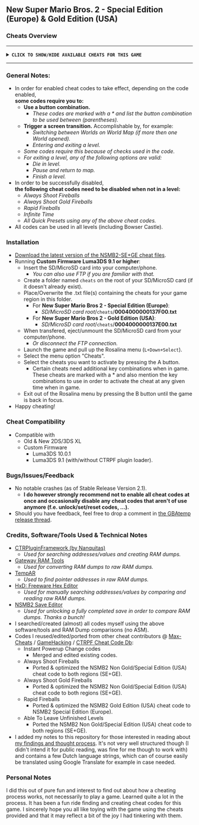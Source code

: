 ## New Super Mario Bros. 2 - Special Edition (Europe) & Gold Edition (USA)

### Cheats Overview
**************************************************
**<details><summary>` CLICK TO SHOW/HIDE AVAILABLE CHEATS FOR THIS GAME `</summary>**
<p>

> Character Modifier
> ----------------------------------
  - `Play as Mario`
  - `Play as Luigi`
    - *Even when game not beaten.*
  - `No Hat`
    - *Doesn't require max (1110) lives.*
  - `Half Sized Mario/Luigi`
    - *When in level.*
    - *Does not affect hitbox.*
    - *Turn off when Mega Mario/Luigi Powerup wears off in order to unfreeze game.*
  - `Double Sized Mario/Luigi`
    - *When in level.*
    - *Does not affect hitbox.*
    - *Turn off when Mega Mario/Luigi Powerup wears off in order to unfreeze game.*
  - `Invisible Mario/Luigi`
    - *When in level.*
    - *Does not affect hitbox.*
    - *Turn off when Mega Mario/Luigi Powerup wears off in order to unfreeze game.*
> Character Powerups
> ----------------------------------
  - `(L+Down) Small Mario/Luigi`
  - `(L+Left) Big Mario/Luigi`
  - `(L+Right) Fire Mario/Luigi`
  - `(L+Up) Tanooki Mario/Luigi`
  - `(R+Down) Mini Mario/Luigi`
  - `(R+Left) Mega Mario/Luigi`
    - *Only works in intended (sub)levels:*
      - *1-2 (Underground only)*
      - *5-6*
      - *M-3*
    - *Not (yet) optimized to work in Coin Rush levels that have a Mega Mushroom powerup.*
  - `(R+Right) Gold Mario/Luigi`
  - `(R+Up) White Tanooki Mario/Luigi`
> Character Abilities
> ----------------------------------
  - `Always White Tanooki Suit`
  - `Always Full Tanooki Pwing Gauge`
  - `Always Star Power`
  - `Always Gold Block Head`
    - *Start each level as Gold Block Head.*
    - *Has unlimited coins.*
    - *Getting hit loses it temporarily.*
  - `Always Shoot Fireballs`
    - *In effect when playing a level.*
    - *In order to restore game default, disable this cheat code when not in a level.*
  - `Always Shoot Gold Fireballs`
    - *In effect when playing a level.*
    - *In order to restore game default, disable this cheat code when not in a level.*
  - `Rapid Fireballs`
    - *In effect when playing a level.*
    - *In order to restore game default, disable this cheat code when not in a level.*
    - *Works for Fire and Gold Mario/Luigi and in combination with above Fireball codes.*
  - `Moon Jump`
    - *Makes Mario/Luigi jump higher.*
    - *Code optimized for use with Luma~Rosalina's cheat engine.*
    - *Read cheat code note for use with CTRPluginFramework.*
  - `(B) Infinite Jump`
    - *Allows Mario/Luigi to infinitely jump multiple times in mid-air.*
    - *Hold button to jump as high as desired.*
> Unlocks/Sets/Resets
> ----------------------------------
  - `Max Lives (Three Crowns)`
  - `5 Lives`
  - `Infinite Time`
    - *Persistent code, even when turning off cheat.*
  - `Flying Gold Coin Block (At Level Start)`
  - `3 Star/Moon Coins Collected (Per Level)`
    - *Per level code. Registers after finishing level.*
  - `All Star Coins (All Levels)`
  - `Reset Star Coins (All Levels)`
  - `All Moon Coins (All Star Levels)`
  - `Reset Moon Coins (All Star Levels)`
  - `219 Star/Moon Coins (Counter)`
  - `000 Star/Moon Coins (Counter)`
  - `Enable Gold Leaf Block (All Levels)`
  - `Disable Gold Leaf Block (All Levels)`
  - `(L+R+Left+A) Unlock All (5 Star Save)`
    - *For currently opened save file:*
      - *Max lives (1110), Three Crowns & No Hat Mario/Luigi.*
      - *All levels opened & cleared (including Rainbow Levels & Toad Houses).*
      - *All Star Coins in Worlds 1-6 and Mushroom/Flower Worlds collected.*
      - *All Moon Coins in Star World collected.*
      - *All paths opened (the ones that cost Star/Moon coins + all hidden exits).*
    - *Additionally:*
      - *Unlocks all Coin Rush levels.*
      - *Sets Star/Moon counter to zero since all star pathways are opened.*
      - *Disables Gold Leaf Blocks in all levels to make sure saving game results in a Shiny Star save.*
      - *Enables a Flying Gold Coin Block.*
      - *Puts a Star in Item Box.*
    - *Results in a 5 Shiny Star save game when saved.*
  - `9999 Coin Score (All Levels)`
  - `0000 Coin Score (All Levels)`
  - `9999999 Total Coins (Counter)`
  - `1000000 Total Coins (Counter)`
  - `0000000 Total Coins (Counter)`
> Ease Of Use
> ----------------------------------
  - `No Game Over`
  - `Able To Leave Unfinished Levels`
    - *Press Down at pause screen to highlight and enable level exit.*
> Teleport
> ----------------------------------
  - `Straight To Bowser`
  - `Straight To End Credits`
> Quick Presets
> ----------------------------------
  - `Easy Peasy Level Easy`
    - *Star Power*
    - *(B) Infinite Jump*
    - *Infinite Time*
  - `Coin Rusher`
    - *Star Power*
    - *Gold Block Head*
    - *Rapid Gold Fireballs*
    - *Infinite Time*

</p>
</details>

**************************************************

### General Notes:
  - In order for enabled cheat codes to take effect, depending on the code enabled, <br />**some codes require you to:**
    - **Use a button combination.**
      - *These codes are marked with a * and list the button combination to be used between (parentheses).*
    - **Trigger a screen transition.** Accomplishable by, for example:
      - *Switching between Worlds on World Map (if more then one World opened).*
      - *Entering and exiting a level.*
	- *Some codes require this because of checks used in the code.*
	- *For exiting a level, any of the following options are valid:*
	  - *Die in level.*
	  - *Pause and return to map.*
	  - *Finish a level.*
  - In order to be successfully disabled, <br />**the following cheat codes need to be disabled when not in a level:**
	  - *Always Shoot Fireballs*
	  - *Always Shoot Gold Fireballs*
	  - *Rapid Fireballs*
	  - *Infinite Time*
	  - *All Quick Presets using any of the above cheat codes.*
  - All codes can be used in all levels (including Bowser Castle).

### Installation
- [Download the latest version of the NSMB2-SE+GE cheat files](https://github.com/KimDebroye/N3DS-Cheat-Codes/releases/tag/v2.2.1).
- Running **Custom Firmware Luma3DS 9.1 or higher**:
  - Insert the SD/MicroSD card into your computer/phone.
    - *You can also use FTP if you are familiar with that.*
  - Create a folder named `cheats` on the root of your SD/MicroSD card (if it doesn't already exist).
  - Place/Overwrite the .txt file(s) containing the cheats for your game region in this folder.
    - For **New Super Mario Bros 2 - Special Edition (Europe)**:
      - *SD/MicroSD card root*/`cheats`/**0004000000137F00.txt**
    - For **New Super Mario Bros 2 - Gold Edition (USA)**:
      - *SD/MicroSD card root*/`cheats`/**0004000000137E00.txt**
  - When transfered, eject/unmount the SD/MicroSD card from your computer/phone.
    - *Or disconnect the FTP connection.*
  - Launch the game and pull up the Rosalina menu (`L+Down+Select`).
  - Select the menu option "Cheats".
  - Select the cheats you want to activate by pressing the A button.
    - Certain cheats need additional key combinations when in game. These cheats are marked with a * and also mention the key combinations to use in order to activate the cheat at any given time when in game.
  - Exit out of the Rosalina menu by pressing the B button until the game is back in focus.
- Happy cheating!

### Cheat Compatibility
- Compatible with
  - Old & New 2DS/3DS XL
  - Custom Firmware
    - Luma3DS 10.0.1
    - Luma3DS 9.1 (with/without CTRPF plugin loader).

### Bugs/Issues/Feedback
- No notable crashes (as of Stable Release Version 2.1).
  - **I do however strongly recommend not to enable all cheat codes at once and occasionally disable any cheat codes that aren't of use anymore (f.e. unlock/set/reset codes, ...).**
- Should you have feedback, feel free to drop a comment in [the GBAtemp release thread](https://gbatemp.net/threads/release-new-super-mario-bros-2-gold-special-edition-cheat-codes.550034/).

### Credits, Software/Tools Used & Technical Notes
- [CTRPluginFramework (by Nanquitas)](https://github.com/Nanquitas/CTRPluginFramework-BlankTemplate)
  - *Used for searching addresses/values and creating RAM dumps.*
- [Gateway RAM Tools](https://www.maxconsole.com/threads/tool-gateway-ram-tools.40776/)
  - *Used for converting RAM dumps to raw RAM dumps.*
- [TempAR](https://raing3.gshi.org/files/psp/tools/pointer_searcher.zip)
  - *Used to find pointer addresses in raw RAM dumps.*
- [HxD: Freeware Hex Editor](https://mh-nexus.de/en/hxd/)
  - *Used for manually searching addresses/values by comparing and reading raw RAM dumps.*
- [NSMB2 Save Editor](https://gbatemp.net/threads/release-new-super-mario-bros-2-save-editor.396734/)
  - *Used for unlocking a fully completed save in order to compare RAM dumps. Thanks a bunch!*
- I searched/created (almost) all codes myself using the above software/tools and RAM Dump comparisons (no ASM).
- Codes I reused/edited/ported from other cheat contributors
@ [Max-Cheats](https://www.max-cheats.com/view.php?ItemID=206) / [GameHacking](https://gamehacking.org/game/115234) / [CTRPF Cheat Code Db](https://github.com/JourneyOver/CTRPF-AR-CHEAT-CODES/blob/master/Cheats/New%20Super%20Mario%20Bros.%202%20(Gold%20Edition)%20(USA)/0004000000137E00.txt):
  - Instant Powerup Change codes
  	- Merged and edited existing codes.
  - Always Shoot Fireballs
  	- Ported & optimized the NSMB2 Non Gold/Special Edition (USA) cheat code to both regions (SE+GE).
  - Always Shoot Gold Fireballs
  	- Ported & optimized the NSMB2 Non Gold/Special Edition (USA) cheat code to both regions (SE+GE).
  - Rapid Fireballs
  	- Ported & optimized the NSMB2 Gold Edition (USA) cheat code to NSMB2 Special Edition (Europe).
  - Able To Leave Unfinished Levels
  	- Ported the NSMB2 Non Gold/Special Edition (USA) cheat code to both regions (SE+GE).
- I added my notes to this repository for those interested in reading about [my findings and thought process](https://github.com/KimDebroye/N3DS-Cheat-Codes/blob/master/New%20Super%20Mario%20Bros.%202%20-%20Special%20%26%20Gold%20Edition/_Findings%20%26%20Thoughts/(NSMB2%20-%20SE%2BGE)%20Findings%20%26%20Thoughts.txt). It's not very well structured though (I didn't intend it for public reading, was fine for me though to work with) and contains a few Dutch language strings, which can of course easily be translated using Google Translate for example in case needed.

### Personal Notes
I did this out of pure fun and interest to find out about how a cheating process works, not necessarily to play a game.
Learned quite a lot in the process.
It has been a fun ride finding and creating cheat codes for this game.
I sincerely hope you all like toying with the game using the cheats provided
and that it may reflect a bit of the joy I had tinkering with them.
